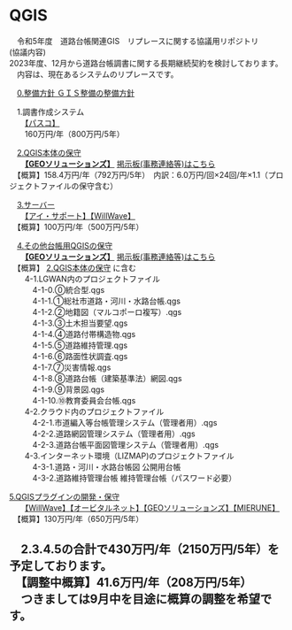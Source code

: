 # QGIS
　令和5年度　道路台帳関連GIS　リプレースに関する協議用リポジトリ  
(協議内容)  
 2023年度、12月から道路台帳調書に関する長期継続契約を検討しております。  
 　内容は、現在あるシステムのリプレースです。  
  
　[0.整備方針  ＧＩＳ整備の整備方針](https://github.com/city-soja-chiiki/QGIS/blob/main/0.%E6%95%B4%E5%82%99%E6%96%B9%E9%87%9D.md)  
   
　1.調書作成システム  
　　[【パスコ】 ](https://www.pasco.co.jp/)   
　　160万円/年（800万円/5年）  

　[2.QGIS本体の保守](https://github.com/city-soja-chiiki/QGIS/blob/main/2.QGIS%E6%9C%AC%E4%BD%93%E3%81%AE%E4%BF%9D%E5%AE%88.md)  
　　**[【GEOソリューションズ】](https://geo-sol.co.jp/)**  [掲示板(事務連絡等)はこちら](https://github.com/city-soja-chiiki/QGIS_maintenance/blob/main/README.md)  
 　【概算】158.4万円/年（792万円/5年）　内訳：6.0万円/回×24回/年×1.1（プロジェクトファイルの保守含む） 

　[3.サーバー](https://github.com/city-soja-chiiki/QGIS-3)  
　　[【アイ・サポート】](http://www.isupport.co.jp/company.html)[【WillWave】](https://www.willwave.jp/)  
 　【概算】100万円/年（500万円/5年）  
             
　[4.その他台帳用QGISの保守](https://github.com/city-soja-chiiki/QGIS/blob/main/4.%E3%81%9D%E3%81%AE%E4%BB%96%E5%8F%B0%E5%B8%B3%E7%94%A8QGIS%E3%81%AE%E4%BF%9D%E5%AE%88.md)  
　　**[【GEOソリューションズ】](https://geo-sol.co.jp/)**  [掲示板(事務連絡等)はこちら](https://github.com/city-soja-chiiki/QGIS_maintenance/blob/main/README.md)  
 　【概算】 [2.QGIS本体の保守](https://github.com/city-soja-chiiki/QGIS/blob/main/2.QGIS%E6%9C%AC%E4%BD%93%E3%81%AE%E4%BF%9D%E5%AE%88.md)  に含む  
　　4-1.LGWAN内のプロジェクトファイル   
　　　4-1-0.⓪統合型.qgs  
　　　4-1-1.①総社市道路・河川・水路台帳.qgs  
　　　4-1-2.②地籍図（マルコポーロ複写）.qgs  
　　　4-1-3.③土木担当要望.qgs  
　　　4-1-4.④道路付帯構造物.qgs  
　　　4-1-5.⑤道路維持管理.qgs  
　　　4-1-6.⑥路面性状調査.qgs  
　　　4-1-7.⑦災害情報.qgs  
　　　4-1-8.⑧道路台帳（建築基準法）網図.qgs  
　　　4-1-9.⑨背景図.qgs  
　　　4-1-10.⑩教育委員会台帳.qgs  
　　4-2.クラウド内のプロジェクトファイル  
　　　4-2-1.市道編入等台帳管理システム（管理者用）.qgs  
　　　4-2-2.道路網図管理システム（管理者用）.qgs  
　　　4-2-3.道路台帳平面図管理システム（管理者用）.qgs  
　　4-3.インターネット環境（LIZMAP)のプロジェクトファイル  
　　　4-3-1.道路・河川・水路台帳図 公開用台帳  
　　　4-3-2.道路維持管理台帳 維持管理台帳（パスワード必要）
  
  [5.QGISプラグインの開発・保守](https://github.com/city-soja-chiiki/QGIS-5)  
 　　[【WillWave】](https://www.willwave.jp/)[【オービタルネット】](https://www.orbitalnet.jp/)[【GEOソリューションズ】](https://geo-sol.co.jp/)[【MIERUNE】](https://www.mierune.co.jp/)  
  　【概算】130万円/年（650万円/5年）   
   
　2.3.4.5の合計で430万円/年（2150万円/5年）を予定しております。  
 　【調整中概算】41.6万円/年（208万円/5年）  
 　つきましては9月中を目途に概算の調整を希望です。  
-
